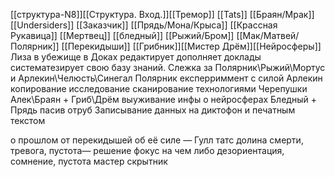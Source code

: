 [[структура-N8]][[Структура. Вход.]][[Тремор]]
[[Tats]] [[Браян/Мрак]]  [[Undersiders]] [[Заказчик]] 
[[Прядь/Мона/Крыса]] [[Крассная Рукавица]] [[Мертвец]] [[бледный]] [[Рыжий/Бром]] [[Мак/Матвей/Полярник]] [[Перекидыши]]
[[Грибник]][[Мистер Дрём]][[Нейросферы]]
Лиза в убежище в Доках
	редактирует дополняет доклады систематезирует свою базу знаний.
	Слежка за 
		Полярник\Рыжий\Мортус и Арлекин\Челюсть\Синегал
			Полярник експерриммент с силой Арлекин копирование исследование сканирование технологиями Черепушки
		Алек\Браян + Гриб\Дрём выуживание инфы о нейросферах
		Бледный + Прядь пасив отруб
	Записывание данных на диктофон и печатным текстом
	
о прошлом
				от перекидышей об её силе
— Гулл татс долина смерти, тревога, пустота— решение фокус на чем либо дезориентация, сомнение, пустота
мастер скрытник
